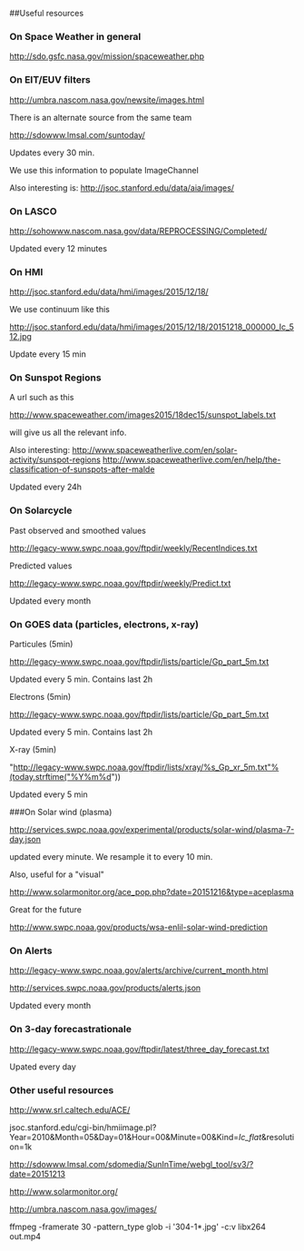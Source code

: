 ##Useful resources

### On Space Weather in general

http://sdo.gsfc.nasa.gov/mission/spaceweather.php


### On EIT/EUV filters

http://umbra.nascom.nasa.gov/newsite/images.html

There is an alternate source from the same team

http://sdowww.lmsal.com/suntoday/

Updates every 30 min.

We use this information to populate ImageChannel

Also interesting is: http://jsoc.stanford.edu/data/aia/images/

### On LASCO

http://sohowww.nascom.nasa.gov/data/REPROCESSING/Completed/

Updated every 12 minutes

### On HMI

http://jsoc.stanford.edu/data/hmi/images/2015/12/18/

We use continuum like this

http://jsoc.stanford.edu/data/hmi/images/2015/12/18/20151218_000000_Ic_512.jpg

Update every 15 min

### On Sunspot Regions

A url such as this

http://www.spaceweather.com/images2015/18dec15/sunspot_labels.txt

will give us all the relevant info.

Also interesting: http://www.spaceweatherlive.com/en/solar-activity/sunspot-regions
http://www.spaceweatherlive.com/en/help/the-classification-of-sunspots-after-malde

Updated every 24h

### On Solarcycle

Past observed and smoothed values

http://legacy-www.swpc.noaa.gov/ftpdir/weekly/RecentIndices.txt

Predicted values

http://legacy-www.swpc.noaa.gov/ftpdir/weekly/Predict.txt

Updated every month

### On GOES data (particles, electrons, x-ray)

Particules (5min)

http://legacy-www.swpc.noaa.gov/ftpdir/lists/particle/Gp_part_5m.txt

Updated every 5 min. Contains last 2h

Electrons (5min)

http://legacy-www.swpc.noaa.gov/ftpdir/lists/particle/Gp_part_5m.txt

Updated every 5 min. Contains last 2h

X-ray (5min)

"http://legacy-www.swpc.noaa.gov/ftpdir/lists/xray/%s_Gp_xr_5m.txt"%(today.strftime("%Y%m%d"))

Updated every 5 min

###On Solar wind (plasma)

http://services.swpc.noaa.gov/experimental/products/solar-wind/plasma-7-day.json

updated every minute. We resample it to every 10 min.

Also, useful for a "visual"

http://www.solarmonitor.org/ace_pop.php?date=20151216&type=aceplasma

Great for the future

http://www.swpc.noaa.gov/products/wsa-enlil-solar-wind-prediction

### On Alerts

http://legacy-www.swpc.noaa.gov/alerts/archive/current_month.html

http://services.swpc.noaa.gov/products/alerts.json

Updated every month

### On 3-day forecastrationale

http://legacy-www.swpc.noaa.gov/ftpdir/latest/three_day_forecast.txt

Upated every day

### Other useful resources

http://www.srl.caltech.edu/ACE/

jsoc.stanford.edu/cgi-bin/hmiimage.pl?Year=2010&Month=05&Day=01&Hour=00&Minute=00&Kind=_Ic_flat_&resolution=1k

http://sdowww.lmsal.com/sdomedia/SunInTime/webgl_tool/sv3/?date=20151213

http://www.solarmonitor.org/

http://umbra.nascom.nasa.gov/images/

ffmpeg -framerate 30 -pattern_type glob -i '304-1*.jpg' -c:v libx264 out.mp4
